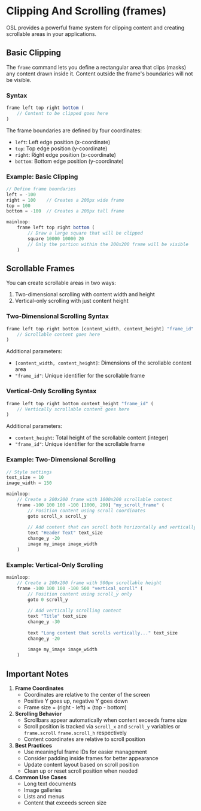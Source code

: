 # Clipping And Scrolling (frames)

OSL provides a powerful frame system for clipping content and creating scrollable areas in your applications.

## Basic Clipping

The `frame` command lets you define a rectangular area that clips (masks) any content drawn inside it. Content outside the frame's boundaries will not be visible.

### Syntax

```javascript
frame left top right bottom (
    // Content to be clipped goes here
)
```

The frame boundaries are defined by four coordinates:

* `left`: Left edge position (x-coordinate)
* `top`: Top edge position (y-coordinate)
* `right`: Right edge position (x-coordinate)
* `bottom`: Bottom edge position (y-coordinate)

### Example: Basic Clipping

```javascript
// Define frame boundaries
left = -100
right = 100    // Creates a 200px wide frame
top = 100
bottom = -100  // Creates a 200px tall frame

mainloop:
    frame left top right bottom (
        // Draw a large square that will be clipped
        square 10000 10000 20
        // Only the portion within the 200x200 frame will be visible
    )
```

## Scrollable Frames

You can create scrollable areas in two ways:

1. Two-dimensional scrolling with content width and height
2. Vertical-only scrolling with just content height

### Two-Dimensional Scrolling Syntax

```javascript
frame left top right bottom [content_width, content_height] "frame_id" (
    // Scrollable content goes here
)
```

Additional parameters:

* `[content_width, content_height]`: Dimensions of the scrollable content area
* `"frame_id"`: Unique identifier for the scrollable frame

### Vertical-Only Scrolling Syntax

```javascript
frame left top right bottom content_height "frame_id" (
    // Vertically scrollable content goes here
)
```

Additional parameters:

* `content_height`: Total height of the scrollable content (integer)
* `"frame_id"`: Unique identifier for the scrollable frame

### Example: Two-Dimensional Scrolling

```javascript
// Style settings
text_size = 10
image_width = 150

mainloop:
    // Create a 200x200 frame with 1000x200 scrollable content
    frame -100 100 100 -100 [1000, 200] "my_scroll_frame" (
        // Position content using scroll coordinates
        goto scroll_x scroll_y
        
        // Add content that can scroll both horizontally and vertically
        text "Header Text" text_size
        change_y -20
        image my_image image_width
    )
```

### Example: Vertical-Only Scrolling

```javascript
mainloop:
    // Create a 200x200 frame with 500px scrollable height
    frame -100 100 100 -100 500 "vertical_scroll" (
        // Position content using scroll_y only
        goto 0 scroll_y
        
        // Add vertically scrolling content
        text "Title" text_size
        change_y -30
        
        text "Long content that scrolls vertically..." text_size
        change_y -20
        
        image my_image image_width
    )
```

## Important Notes

1. **Frame Coordinates**
   * Coordinates are relative to the center of the screen
   * Positive Y goes up, negative Y goes down
   * Frame size = (right - left) × (top - bottom)
2. **Scrolling Behavior**
   * Scrollbars appear automatically when content exceeds frame size
   * Scroll position is tracked via `scroll_x` and `scroll_y` variables or `frame.scroll` `frame.scroll_h` respectively
   * Content coordinates are relative to scroll position
3. **Best Practices**
   * Use meaningful frame IDs for easier management
   * Consider padding inside frames for better appearance
   * Update content layout based on scroll position
   * Clean up or reset scroll position when needed
4. **Common Use Cases**
   * Long text documents
   * Image galleries
   * Lists and menus
   * Content that exceeds screen size
